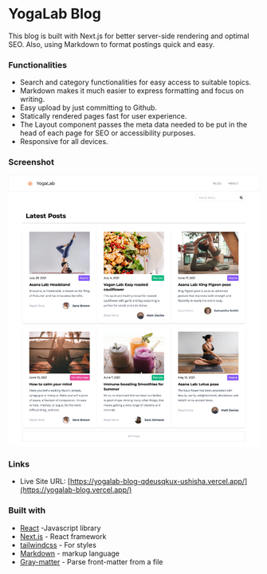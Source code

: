 # YogaLab Blog

This blog is built with Next.js for better server-side rendering and optimal SEO. Also, using Markdown to format postings quick and easy.

### Functionalities

- Search and category functionalities for easy access to suitable topics.
- Markdown makes it much easier to express formatting and focus on writing.
- Easy upload by just committing to Github.
- Statically rendered pages fast for user experience.
- The Layout component passes the meta data needed to be put in the head of each page for SEO or accessibility purposes.
- Responsive for all devices.

### Screenshot

![](public/images/screencapture.png)

### Links

- Live Site URL: [https://yogalab-blog-qdeusqkux-ushisha.vercel.app/](https://yogalab-blog.vercel.app/)

### Built with

- [React](https://reactjs.org/) -Javascript library
- [Next.js](https://nextjs.org/) - React framework
- [tailwindcss](https://tailwindcss.com/) - For styles
- [Markdown](https://www.markdownguide.org/) - markup language
- [Gray-matter](https://www.npmjs.com/package/grey-matter) - Parse front-matter from a file
